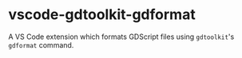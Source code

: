 # vscode-gdtoolkit-gdformat
A VS Code extension which formats GDScript files using `gdtoolkit`'s `gdformat` command.
